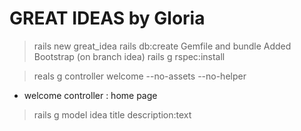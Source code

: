 # GREAT IDEAS by Gloria

> rails new great_idea
> rails db:create
Gemfile and bundle
Added Bootstrap
(on branch idea)
> rails g rspec:install

> reals g controller welcome --no-assets --no-helper
* welcome controller : home page

> rails g model idea title description:text
>
